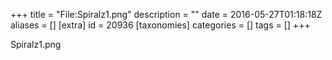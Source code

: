 +++
title = "File:Spiralz1.png"
description = ""
date = 2016-05-27T01:18:18Z
aliases = []
[extra]
id = 20936
[taxonomies]
categories = []
tags = []
+++

Spiralz1.png
